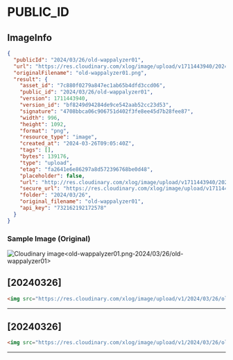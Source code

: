 # PUBLIC_ID

## ImageInfo

```json
{
  "publicId": "2024/03/26/old-wappalyzer01",
  "url": "https://res.cloudinary.com/xlog/image/upload/v1711443940/2024/03/26/old-wappalyzer01.png",
  "originalFilename": "old-wappalyzer01.png",
  "result": {
    "asset_id": "7c880f0279a847ec1ab65b4dfd3ccd06",
    "public_id": "2024/03/26/old-wappalyzer01",
    "version": 1711443940,
    "version_id": "bf8249d94284de9ce542aab52cc23d53",
    "signature": "4708bbca06c906751d402f3fe8ee45d7b28fee87",
    "width": 996,
    "height": 1092,
    "format": "png",
    "resource_type": "image",
    "created_at": "2024-03-26T09:05:40Z",
    "tags": [],
    "bytes": 139176,
    "type": "upload",
    "etag": "fa2641e6e86297a8d572396768be0d48",
    "placeholder": false,
    "url": "http://res.cloudinary.com/xlog/image/upload/v1711443940/2024/03/26/old-wappalyzer01.png",
    "secure_url": "https://res.cloudinary.com/xlog/image/upload/v1711443940/2024/03/26/old-wappalyzer01.png",
    "folder": "2024/03/26",
    "original_filename": "old-wappalyzer01",
    "api_key": "732162192172578"
  }
}
```

### Sample Image (Original)

<img src="https://res.cloudinary.com/xlog/image/upload/v1/2024/03/26/old-wappalyzer01?_a=BAMHUyJt0" alt="Cloudinary image<old-wappalyzer01.png-2024/03/26/old-wappalyzer01>" />


## [20240326]

```html
<img src="https://res.cloudinary.com/xlog/image/upload/v1/2024/03/26/old-wappalyzer01?_a=BAMHUyJt0" alt="Cloudinary image<old-wappalyzer01.png-2024/03/26/old-wappalyzer01>" />
```
---

## [20240326]

```html
<img src="https://res.cloudinary.com/xlog/image/upload/v1/2024/03/26/old-wappalyzer01?_a=BAMHUyJt0" alt="Cloudinary image<old-wappalyzer01.png-2024/03/26/old-wappalyzer01>" />
```
---